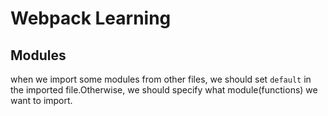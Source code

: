# Webpack Learning

## Modules
when we import some modules from other files, we should set `default` in the imported file.Otherwise, we should specify what module(functions) we want to import. 